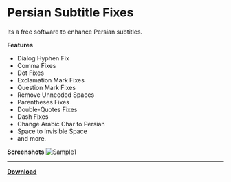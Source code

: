 # Persian Subtitle Fixes

Its a free software to enhance Persian subtitles.

**Features**
- Dialog Hyphen Fix
- Comma Fixes
- Dot Fixes
- Exclamation Mark Fixes
- Question Mark Fixes
- Remove Unneeded Spaces
- Parentheses Fixes
- Double-Quotes Fixes
- Dash Fixes
- Change Arabic Char to Persian
- Space to Invisible Space
- and more.

**Screenshots**
![Sample1](https://user-images.githubusercontent.com/1586825/165562028-1dbf1e44-8fb1-4404-a110-54ec6582b99d.jpg)

------------

[**Download**](https://github.com/msasanmh/PersianSubtitleFixes/releases/")
